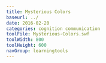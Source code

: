 ```yaml
---
title: Mysterious Colors
baseurl: ../
date: 2016-02-20
categories: cognition communication
toolFile: Mysterious-Colors.swf
toolWidth: 800
toolHeight: 600
navGroup: learningtools
---
```

